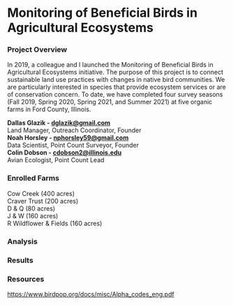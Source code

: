 # Monitoring of Beneficial Birds in Agricultural Ecosystems

### Project Overview
In 2019, a colleague and I launched the Monitoring of Beneficial Birds in Agricultural Ecosystems initiative. The purpose of this project is to connect sustainable land use practices with changes in native bird communities. We are particularly interested in species that provide ecosystem services or are of conservation concern. To date, we have completed four survey seasons (Fall 2019, Spring 2020, Spring 2021, and Summer 2021) at five organic farms in Ford County, Illinois.

**Dallas Glazik - dglazik@gmail.com** <br />
Land Manager, Outreach Coordinator, Founder <br />
**Noah Horsley - nphorsley59@gmail.com** <br />
Data Scientist, Point Count Surveyor, Founder <br />
**Colin Dobson - cdobson2@illinois.edu** <br />
Avian Ecologist, Point Count Lead

### Enrolled Farms
Cow Creek (400 acres) <br />
Craver Trust (200 acres) <br />
D & Q (80 acres) <br />
J & W (160 acres) <br />
R Wildflower & Fields (160 acres)

### Analysis

### Results 

### Resources
https://www.birdpop.org/docs/misc/Alpha_codes_eng.pdf
